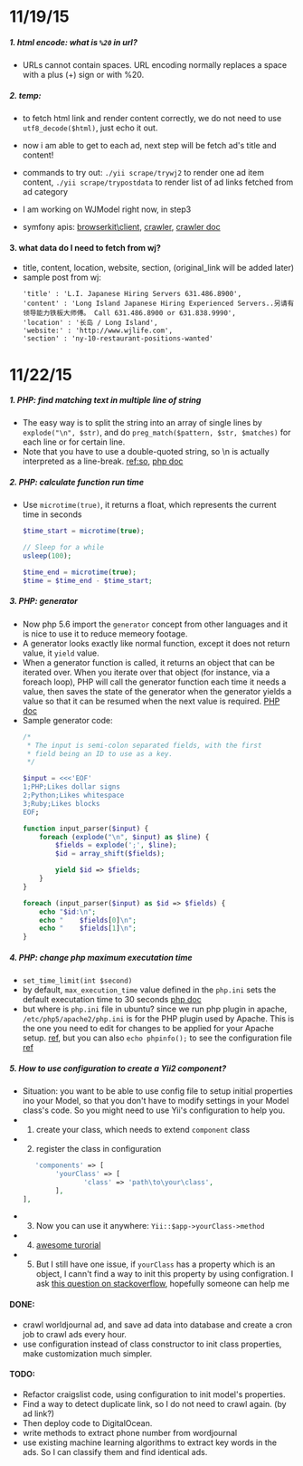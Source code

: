 11/19/15
========


##### 1. html encode: what is `%20` in url?
*	URLs cannot contain spaces. URL encoding normally replaces a space with a plus (+) sign or with %20.


##### 2. temp: 
*	to fetch html link and render content correctly, we do not need to use `utf8_decode($html)`, just echo it out.

*	now i am able to get to each ad, next step will be fetch ad's title and content!

*	commands to try out:  `./yii scrape/trywj2` to render one ad item content, `./yii scrape/trypostdata` to render list of ad links fetched from ad category

*	I am working on WJModel right now, in step3

*	symfony apis: [browserkit\client](http://api.symfony.com/2.0/Symfony/Component/BrowserKit/Client.html#method_request), [crawler](http://api.symfony.com/2.7/Symfony/Component/DomCrawler/Crawler.html#method_link), [crawler doc](http://symfony.com/doc/current/components/dom_crawler.html)

#### 3. what data do I need to fetch from wj?
*	title, content, location, website, section, (original_link will be added later)
*	sample post from wj:
	```
	'title' : 'L.I. Japanese Hiring Servers 631.486.8900',
	'content' : 'Long Island Japanese Hiring Experienced Servers..另请有领导能力铁板大师傅。 Call 631.486.8900 or 631.838.9990',
	'location' : '长岛 / Long Island',
	'website:' : 'http://www.wjlife.com',
	'section' : 'ny-10-restaurant-positions-wanted'
	```



11/22/15
========

##### 1. PHP: find matching text in multiple line of string
*	The easy way is to split the string into an array of single lines by `explode("\n", $str)`, and do `preg_match($pattern, $str, $matches)` for each line or for certain line.
*	Note that you have to use a double-quoted string, so \n is actually interpreted as a line-break. [ref:so](http://stackoverflow.com/a/1483501/1369136), [php doc](http://php.net/manual/en/language.types.string.php#language.types.string.syntax.double)

##### 2. PHP: calculate function run time
*	Use `microtime(true)`, it returns a float, which represents the current time in seconds 
	```php
	$time_start = microtime(true);

	// Sleep for a while
	usleep(100);

	$time_end = microtime(true);
	$time = $time_end - $time_start;
	```
##### 3. PHP: generator
*	Now php 5.6 import the `generator` concept from other languages and it is nice to use it to reduce memeory footage. 
*	A generator looks exactly like normal function, except it does not return value, it `yield` value. 
*	When a generator function is called, it returns an object that can be iterated over. When you iterate over that object (for instance, via a foreach loop), PHP will call the generator function each time it needs a value, then saves the state of the generator when the generator yields a value so that it can be resumed when the next value is required. [PHP doc](http://php.net/manual/en/language.generators.syntax.php)
*	Sample generator code:
	```php
	/*
	 * The input is semi-colon separated fields, with the first
	 * field being an ID to use as a key.
	 */

	$input = <<<'EOF'
	1;PHP;Likes dollar signs
	2;Python;Likes whitespace
	3;Ruby;Likes blocks
	EOF;

	function input_parser($input) {
	    foreach (explode("\n", $input) as $line) {
	        $fields = explode(';', $line);
	        $id = array_shift($fields);

	        yield $id => $fields;
	    }
	}

	foreach (input_parser($input) as $id => $fields) {
	    echo "$id:\n";
	    echo "    $fields[0]\n";
	    echo "    $fields[1]\n";
	}
	```

##### 4. PHP: change php maximum executation time
*	`set_time_limit(int $second)`
*	by default, `max_execution_time` value defined in the `php.ini` sets the default executation time to 30 seconds [php doc](http://php.net/manual/en/function.set-time-limit.php)
*	but where is `php.ini` file in ubuntu? since we run php plugin in apache, `/etc/php5/apache2/php.ini` is for the PHP plugin used by Apache. This is the one you need to edit for changes to be applied for your Apache setup. [ref](http://askubuntu.com/questions/356968/find-the-correct-php-ini-file), but you can also `echo phpinfo();` to see the configuration file [ref](http://askubuntu.com/a/371440)


##### 5. How to use configuration to create a Yii2 component?
*	Situation: you want to be able to use config file to setup initial properties ino your Model, so that you don't have to modify settings in your Model class's code. So you might need to use Yii's configuration to help you.
*	1. create your class, which needs to extend `component` class
*	2. register the class in configuration
	```php
	   'components' => [
			'yourClass' => [
		           'class' => 'path\to\your\class',
			],
	],
	```
*	3. Now you can use it anywhere:  `Yii::$app->yourClass->method`
*	4. [awesome turorial](http://www.bsourcecode.com/yiiframework2/how-to-create-custom-component-in-yii2-0-framework/)
*	5. But I still have one issue, if `yourClass` has a property which is an object, I cann't find a way to init this property by using configration. I ask [this question on stackoverflow](http://stackoverflow.com/questions/33850960/how-to-inject-class-dependency-in-yii2-configuration), hopefully someone can help me


#### DONE:
*	crawl worldjournal ad, and save ad data into database and create a cron job to crawl ads every hour. 
*	use configuration instead of class constructor to init class properties, make customization much simpler.

#### TODO:
*	Refactor craigslist code, using configuration to init model's properties.
*	Find a way to detect duplicate link, so I do not need to crawl again. (by ad link?)
*	Then deploy code to DigitalOcean.
*	write methods to extract phone number from wordjournal
*	use existing machine learning algorithms to extract key words in the ads. So I can classify them and find identical ads. 

















